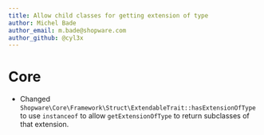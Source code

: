 ```yaml
---
title: Allow child classes for getting extension of type
author: Michel Bade
author_email: m.bade@shopware.com
author_github: @cyl3x
---
```

# Core
* Changed `Shopware\Core\Framework\Struct\ExtendableTrait::hasExtensionOfType` to use `instanceof` to allow `getExtensionOfType` to return subclasses of that extension.
